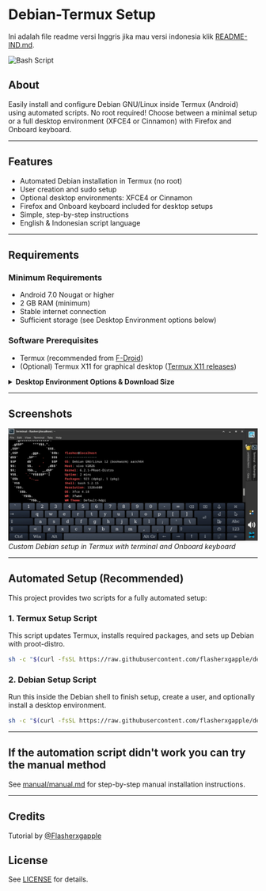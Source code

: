 # Debian-Termux Setup
Ini adalah file readme versi Inggris jika mau versi indonesia klik [README-IND.md](./README-IND.md).

![Bash Script](https://img.shields.io/badge/bash_script-%23121011.svg?style=flat&logo=gnu-bash&logoColor=white)

## About
Easily install and configure Debian GNU/Linux inside Termux (Android) using automated scripts. No root required! Choose between a minimal setup or a full desktop environment (XFCE4 or Cinnamon) with Firefox and Onboard keyboard.

---

## Features
- Automated Debian installation in Termux (no root)
- User creation and sudo setup
- Optional desktop environments: XFCE4 or Cinnamon
- Firefox and Onboard keyboard included for desktop setups
- Simple, step-by-step instructions
- English & Indonesian script language

---

## Requirements

### Minimum Requirements
- Android 7.0 Nougat or higher
- 2 GB RAM (minimum)
- Stable internet connection
- Sufficient storage (see Desktop Environment options below)

### Software Prerequisites
- Termux (recommended from [F-Droid](https://f-droid.org/id/packages/com.termux/))
- (Optional) Termux X11 for graphical desktop ([Termux X11 releases](https://github.com/termux/termux-x11/releases/tag/nightly))

<details>
<summary><strong>Desktop Environment Options & Download Size</strong></summary>

- <strong>Minimal (no desktop environment):</strong>
  - Only essential packages (sudo, nano, adduser, pulseaudio)
  - Fastest install, smallest download (~50-100 MB)

- <strong>XFCE4 Desktop Environment:</strong>
  - XFCE4, XFCE4 Terminal, Firefox ESR, Onboard
  - Lightweight and suitable for most devices
  - Download size: ~400-600 MB
  - Installed size: ~1.2-1.5 GB

- <strong>Cinnamon Desktop Environment:</strong>
  - Cinnamon, Firefox ESR, Onboard
  - More features, heavier than XFCE4
  - Download size: ~700-900 MB
  - Installed size: ~2-2.5 GB

<em>Actual sizes may vary depending on package updates and mirrors. Ensure you have enough storage and a stable internet connection.</em>
</details>

---

## Screenshots
![Debian on Termux with XFCE4](/debian-termux.jpg)
*Custom Debian setup in Termux with terminal and Onboard keyboard*

---


## Automated Setup (Recommended)

This project provides two scripts for a fully automated setup:

### 1. Termux Setup Script
This script updates Termux, installs required packages, and sets up Debian with proot-distro.
```sh
sh -c "$(curl -fsSL https://raw.githubusercontent.com/flasherxgapple/debian-termux/master/termux-setup.sh)"
```

### 2. Debian Setup Script
Run this inside the Debian shell to finish setup, create a user, and optionally install a desktop environment.
```sh
sh -c "$(curl -fsSL https://raw.githubusercontent.com/flasherxgapple/debian-termux/master/debian-setup.sh)"
```

---


## If the automation script didn't work you can try the manual method
See [manual/manual.md](./manual/manual.md) for step-by-step manual installation instructions.

---

## Credits
Tutorial by [@Flasherxgapple](https://github.com/Flasherxgapple)

## License
See [LICENSE](./LICENSE) for details.
